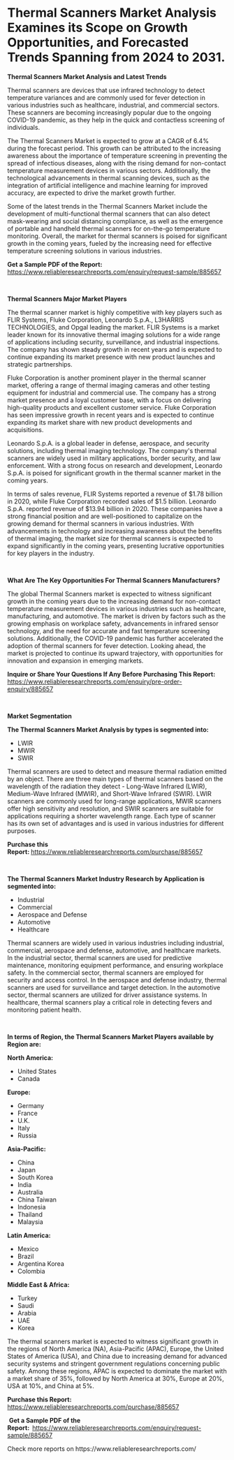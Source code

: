 <p><h1>Thermal Scanners Market Analysis Examines its Scope on Growth Opportunities, and Forecasted Trends Spanning from 2024 to 2031.</h1></p><p><strong>Thermal Scanners Market Analysis and Latest Trends</strong></p>
<p><p>Thermal scanners are devices that use infrared technology to detect temperature variances and are commonly used for fever detection in various industries such as healthcare, industrial, and commercial sectors. These scanners are becoming increasingly popular due to the ongoing COVID-19 pandemic, as they help in the quick and contactless screening of individuals.</p><p>The Thermal Scanners Market is expected to grow at a CAGR of 6.4% during the forecast period. This growth can be attributed to the increasing awareness about the importance of temperature screening in preventing the spread of infectious diseases, along with the rising demand for non-contact temperature measurement devices in various sectors. Additionally, the technological advancements in thermal scanning devices, such as the integration of artificial intelligence and machine learning for improved accuracy, are expected to drive the market growth further.</p><p>Some of the latest trends in the Thermal Scanners Market include the development of multi-functional thermal scanners that can also detect mask-wearing and social distancing compliance, as well as the emergence of portable and handheld thermal scanners for on-the-go temperature monitoring. Overall, the market for thermal scanners is poised for significant growth in the coming years, fueled by the increasing need for effective temperature screening solutions in various industries.</p></p>
<p><strong>Get a Sample PDF of the Report:&nbsp;</strong> <a href="https://www.reliableresearchreports.com/enquiry/request-sample/885657">https://www.reliableresearchreports.com/enquiry/request-sample/885657</a></p>
<p>&nbsp;</p>
<p><strong>Thermal Scanners Major Market Players</strong></p>
<p><p>The thermal scanner market is highly competitive with key players such as FLIR Systems, Fluke Corporation, Leonardo S.p.A., L3HARRIS TECHNOLOGIES, and Opgal leading the market. FLIR Systems is a market leader known for its innovative thermal imaging solutions for a wide range of applications including security, surveillance, and industrial inspections. The company has shown steady growth in recent years and is expected to continue expanding its market presence with new product launches and strategic partnerships.</p><p>Fluke Corporation is another prominent player in the thermal scanner market, offering a range of thermal imaging cameras and other testing equipment for industrial and commercial use. The company has a strong market presence and a loyal customer base, with a focus on delivering high-quality products and excellent customer service. Fluke Corporation has seen impressive growth in recent years and is expected to continue expanding its market share with new product developments and acquisitions.</p><p>Leonardo S.p.A. is a global leader in defense, aerospace, and security solutions, including thermal imaging technology. The company's thermal scanners are widely used in military applications, border security, and law enforcement. With a strong focus on research and development, Leonardo S.p.A. is poised for significant growth in the thermal scanner market in the coming years.</p><p>In terms of sales revenue, FLIR Systems reported a revenue of $1.78 billion in 2020, while Fluke Corporation recorded sales of $1.5 billion. Leonardo S.p.A. reported revenue of $13.94 billion in 2020. These companies have a strong financial position and are well-positioned to capitalize on the growing demand for thermal scanners in various industries. With advancements in technology and increasing awareness about the benefits of thermal imaging, the market size for thermal scanners is expected to expand significantly in the coming years, presenting lucrative opportunities for key players in the industry.</p></p>
<p>&nbsp;</p>
<p><strong>What Are The Key Opportunities For Thermal Scanners Manufacturers?</strong></p>
<p><p>The global Thermal Scanners market is expected to witness significant growth in the coming years due to the increasing demand for non-contact temperature measurement devices in various industries such as healthcare, manufacturing, and automotive. The market is driven by factors such as the growing emphasis on workplace safety, advancements in infrared sensor technology, and the need for accurate and fast temperature screening solutions. Additionally, the COVID-19 pandemic has further accelerated the adoption of thermal scanners for fever detection. Looking ahead, the market is projected to continue its upward trajectory, with opportunities for innovation and expansion in emerging markets.</p></p>
<p><strong>Inquire or Share Your Questions If Any Before Purchasing This Report:</strong> <a href="https://www.reliableresearchreports.com/enquiry/pre-order-enquiry/885657">https://www.reliableresearchreports.com/enquiry/pre-order-enquiry/885657</a></p>
<p>&nbsp;</p>
<p><strong>Market Segmentation</strong></p>
<p><strong>The Thermal Scanners Market Analysis by types is segmented into:</strong></p>
<p><ul><li>LWIR</li><li>MWIR</li><li>SWIR</li></ul></p>
<p><p>Thermal scanners are used to detect and measure thermal radiation emitted by an object. There are three main types of thermal scanners based on the wavelength of the radiation they detect - Long-Wave Infrared (LWIR), Medium-Wave Infrared (MWIR), and Short-Wave Infrared (SWIR). LWIR scanners are commonly used for long-range applications, MWIR scanners offer high sensitivity and resolution, and SWIR scanners are suitable for applications requiring a shorter wavelength range. Each type of scanner has its own set of advantages and is used in various industries for different purposes.</p></p>
<p><strong>Purchase this Report:&nbsp;</strong><a href="https://www.reliableresearchreports.com/purchase/885657">https://www.reliableresearchreports.com/purchase/885657</a></p>
<p>&nbsp;</p>
<p><strong>The Thermal Scanners Market Industry Research by Application is segmented into:</strong></p>
<p><ul><li>Industrial</li><li>Commercial</li><li>Aerospace and Defense</li><li>Automotive</li><li>Healthcare</li></ul></p>
<p><p>Thermal scanners are widely used in various industries including industrial, commercial, aerospace and defense, automotive, and healthcare markets. In the industrial sector, thermal scanners are used for predictive maintenance, monitoring equipment performance, and ensuring workplace safety. In the commercial sector, thermal scanners are employed for security and access control. In the aerospace and defense industry, thermal scanners are used for surveillance and target detection. In the automotive sector, thermal scanners are utilized for driver assistance systems. In healthcare, thermal scanners play a critical role in detecting fevers and monitoring patient health.</p></p>
<p>&nbsp;</p>
<p><strong>In terms of Region, the Thermal Scanners Market Players available by Region are:</strong></p>
<p>
    <p> <strong> North America: </strong>
        <ul>
            <li>United States</li>
            <li>Canada</li>
        </ul>
        </p> 
    <p> <strong> Europe: </strong>
        <ul>
            <li>Germany</li>
            <li>France</li>
            <li>U.K.</li>
            <li>Italy</li>
            <li>Russia</li>
        </ul>
        </p> 
    <p> <strong> Asia-Pacific: </strong>
        <ul>
            <li>China</li>
            <li>Japan</li>
            <li>South Korea</li>
            <li>India</li>
            <li>Australia</li>
            <li>China Taiwan</li>
            <li>Indonesia</li>
            <li>Thailand</li>
            <li>Malaysia</li>
        </ul>
        </p> 
    <p> <strong> Latin America: </strong>
        <ul>
            <li>Mexico</li>
            <li>Brazil</li>
            <li>Argentina Korea</li>
            <li>Colombia</li>
        </ul>
        </p> 
    <p> <strong> Middle East & Africa: </strong>
        <ul>
            <li>Turkey</li>
            <li>Saudi</li>
            <li>Arabia</li>
            <li>UAE</li>
            <li>Korea</li>
        </ul>
    </p>
    </p>
<p><p>The thermal scanners market is expected to witness significant growth in the regions of North America (NA), Asia-Pacific (APAC), Europe, the United States of America (USA), and China due to increasing demand for advanced security systems and stringent government regulations concerning public safety. Among these regions, APAC is expected to dominate the market with a market share of 35%, followed by North America at 30%, Europe at 20%, USA at 10%, and China at 5%.</p></p>
<p><strong>Purchase this Report: </strong><a href="https://www.reliableresearchreports.com/purchase/885657">https://www.reliableresearchreports.com/purchase/885657</a></p>
<p>&nbsp;<strong>Get a Sample PDF of the Report:&nbsp;&nbsp;</strong><a href="https://www.reliableresearchreports.com/enquiry/request-sample/885657">https://www.reliableresearchreports.com/enquiry/request-sample/885657</a></p>
<p><strong></strong></p>
<p>Check more reports on https://www.reliableresearchreports.com/</p>